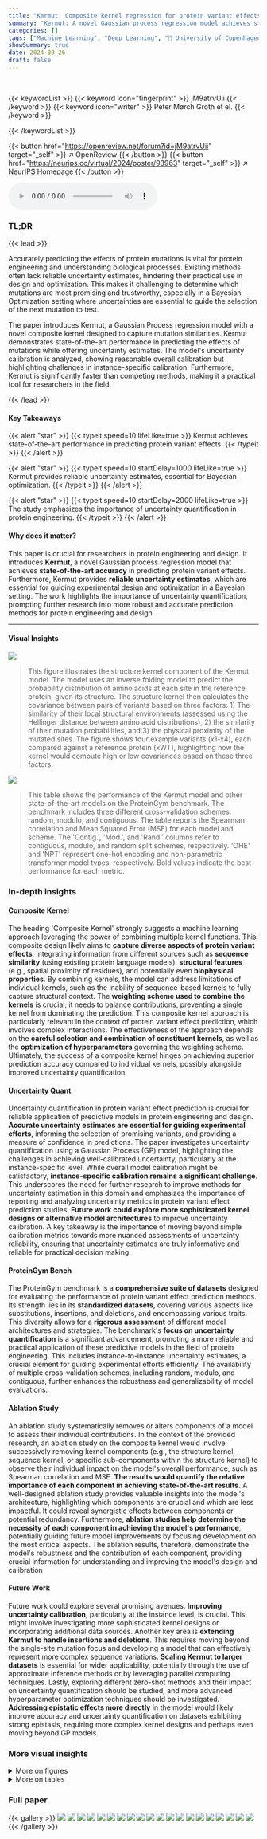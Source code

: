 ```yaml
---
title: "Kermut: Composite kernel regression for protein variant effects"
summary: "Kermut: A novel Gaussian process regression model achieves state-of-the-art accuracy in predicting protein variant effects and provides reliable uncertainty estimates, crucial for protein engineering ..."
categories: []
tags: ["Machine Learning", "Deep Learning", "🏢 University of Copenhagen",]
showSummary: true
date: 2024-09-26
draft: false
---
```


<br>

{{< keywordList >}}
{{< keyword icon="fingerprint" >}} jM9atrvUii {{< /keyword >}}
{{< keyword icon="writer" >}} Peter Mørch Groth et el. {{< /keyword >}}
 
{{< /keywordList >}}

{{< button href="https://openreview.net/forum?id=jM9atrvUii" target="_self" >}}
↗ OpenReview
{{< /button >}}
{{< button href="https://neurips.cc/virtual/2024/poster/93963" target="_self" >}}
↗ NeurIPS Homepage
{{< /button >}}


<audio controls>
    <source src="https://ai-paper-reviewer.com/jM9atrvUii/podcast.wav" type="audio/wav">
    Your browser does not support the audio element.
</audio>


### TL;DR


{{< lead >}}

Accurately predicting the effects of protein mutations is vital for protein engineering and understanding biological processes.  Existing methods often lack reliable uncertainty estimates, hindering their practical use in design and optimization.  This makes it challenging to determine which mutations are most promising and trustworthy, especially in a Bayesian Optimization setting where uncertainties are essential to guide the selection of the next mutation to test. 



The paper introduces Kermut, a Gaussian Process regression model with a novel composite kernel designed to capture mutation similarities.  Kermut demonstrates state-of-the-art performance in predicting the effects of mutations while offering uncertainty estimates.  The model's uncertainty calibration is analyzed, showing reasonable overall calibration but highlighting challenges in instance-specific calibration.  Furthermore, Kermut is significantly faster than competing methods, making it a practical tool for researchers in the field.

{{< /lead >}}


#### Key Takeaways

{{< alert "star" >}}
{{< typeit speed=10 lifeLike=true >}} Kermut achieves state-of-the-art performance in predicting protein variant effects. {{< /typeit >}}
{{< /alert >}}

{{< alert "star" >}}
{{< typeit speed=10 startDelay=1000 lifeLike=true >}} Kermut provides reliable uncertainty estimates, essential for Bayesian optimization. {{< /typeit >}}
{{< /alert >}}

{{< alert "star" >}}
{{< typeit speed=10 startDelay=2000 lifeLike=true >}} The study emphasizes the importance of uncertainty quantification in protein engineering. {{< /typeit >}}
{{< /alert >}}

#### Why does it matter?
This paper is crucial for researchers in protein engineering and design.  It introduces **Kermut**, a novel Gaussian process regression model that achieves **state-of-the-art accuracy** in predicting protein variant effects.  Furthermore, Kermut provides **reliable uncertainty estimates**, which are essential for guiding experimental design and optimization in a Bayesian setting. The work highlights the importance of uncertainty quantification, prompting further research into more robust and accurate prediction methods for protein engineering and design.

------
#### Visual Insights



![](https://ai-paper-reviewer.com/jM9atrvUii/figures_2_1.jpg)

> This figure illustrates the structure kernel component of the Kermut model.  The model uses an inverse folding model to predict the probability distribution of amino acids at each site in the reference protein, given its structure. The structure kernel then calculates the covariance between pairs of variants based on three factors: 1) The similarity of their local structural environments (assessed using the Hellinger distance between amino acid distributions), 2) the similarity of their mutation probabilities, and 3) the physical proximity of the mutated sites. The figure shows four example variants (x1-x4), each compared against a reference protein (xWT), highlighting how the kernel would compute high or low covariances based on these three factors.





![](https://ai-paper-reviewer.com/jM9atrvUii/tables_5_1.jpg)

> This table shows the performance of the Kermut model and other state-of-the-art models on the ProteinGym benchmark.  The benchmark includes three different cross-validation schemes: random, modulo, and contiguous. The table reports the Spearman correlation and Mean Squared Error (MSE) for each model and scheme.  The 'Contig.', 'Mod.', and 'Rand.' columns refer to contiguous, modulo, and random split schemes, respectively.  'OHE' and 'NPT' represent one-hot encoding and non-parametric transformer model types, respectively.  Bold values indicate the best performance for each metric.





### In-depth insights


#### Composite Kernel
The heading 'Composite Kernel' strongly suggests a machine learning approach leveraging the power of combining multiple kernel functions.  This composite design likely aims to **capture diverse aspects of protein variant effects**, integrating information from different sources such as **sequence similarity** (using existing protein language models), **structural features** (e.g., spatial proximity of residues), and potentially even **biophysical properties**. By combining kernels, the model can address limitations of individual kernels, such as the inability of sequence-based kernels to fully capture structural context. The **weighting scheme used to combine the kernels** is crucial; it needs to balance contributions, preventing a single kernel from dominating the prediction.  This composite kernel approach is particularly relevant in the context of protein variant effect prediction, which involves complex interactions. The effectiveness of the approach depends on the **careful selection and combination of constituent kernels**, as well as the **optimization of hyperparameters** governing the weighting scheme. Ultimately, the success of a composite kernel hinges on achieving superior prediction accuracy compared to individual kernels, possibly alongside improved uncertainty quantification.

#### Uncertainty Quant
Uncertainty quantification in protein variant effect prediction is crucial for reliable application of predictive models in protein engineering and design.  **Accurate uncertainty estimates are essential for guiding experimental efforts**, informing the selection of promising variants, and providing a measure of confidence in predictions.  The paper investigates uncertainty quantification using a Gaussian Process (GP) model, highlighting the challenges in achieving well-calibrated uncertainty, particularly at the instance-specific level. While overall model calibration might be satisfactory, **instance-specific calibration remains a significant challenge**. This underscores the need for further research to improve methods for uncertainty estimation in this domain and emphasizes the importance of reporting and analyzing uncertainty metrics in protein variant effect prediction studies.  **Future work could explore more sophisticated kernel designs or alternative model architectures** to improve uncertainty calibration.  A key takeaway is the importance of moving beyond simple calibration metrics towards more nuanced assessments of uncertainty reliability, ensuring that uncertainty estimates are truly informative and reliable for practical decision making.

#### ProteinGym Bench
The ProteinGym benchmark is a **comprehensive suite of datasets** designed for evaluating the performance of protein variant effect prediction methods.  Its strength lies in its **standardized datasets**, covering various aspects like substitutions, insertions, and deletions, and encompassing various traits.  This diversity allows for a **rigorous assessment** of different model architectures and strategies. The benchmark's **focus on uncertainty quantification** is a significant advancement, promoting a more reliable and practical application of these predictive models in the field of protein engineering.  This includes instance-to-instance uncertainty estimates, a crucial element for guiding experimental efforts efficiently.  The availability of multiple cross-validation schemes, including random, modulo, and contiguous, further enhances the robustness and generalizability of model evaluations.

#### Ablation Study
An ablation study systematically removes or alters components of a model to assess their individual contributions.  In the context of the provided research, an ablation study on the composite kernel would involve successively removing kernel components (e.g., the structure kernel, sequence kernel, or specific sub-components within the structure kernel) to observe their individual impact on the model's overall performance, such as Spearman correlation and MSE. **The results would quantify the relative importance of each component in achieving state-of-the-art results.**  A well-designed ablation study provides valuable insights into the model's architecture, highlighting which components are crucial and which are less impactful.  It could reveal synergistic effects between components or potential redundancy. Furthermore, **ablation studies help determine the necessity of each component in achieving the model's performance**, potentially guiding future model improvements by focusing development on the most critical aspects. The ablation results, therefore, demonstrate the model's robustness and the contribution of each component, providing crucial information for understanding and improving the model's design and calibration

#### Future Work
Future work could explore several promising avenues. **Improving uncertainty calibration**, particularly at the instance level, is crucial.  This might involve investigating more sophisticated kernel designs or incorporating additional data sources. Another key area is **extending Kermut to handle insertions and deletions**.  This requires moving beyond the single-site mutation focus and developing a model that can effectively represent more complex sequence variations.  **Scaling Kermut to larger datasets** is essential for wider applicability, potentially through the use of approximate inference methods or by leveraging parallel computing techniques. Lastly, exploring different zero-shot methods and their impact on uncertainty quantification should be studied, and more advanced hyperparameter optimization techniques should be investigated. **Addressing epistatic effects more directly** in the model would likely improve accuracy and uncertainty quantification on datasets exhibiting strong epistasis, requiring more complex kernel designs and perhaps even moving beyond GP models.


### More visual insights

<details>
<summary>More on figures
</summary>


![](https://ai-paper-reviewer.com/jM9atrvUii/figures_7_1.jpg)

> This figure shows the distribution of predictive variances from the model for datasets containing double mutations.  It breaks down the variance based on different training and testing scenarios (domains). The first three represent standard ProteinGym split schemes (random, modulo, contiguous).  The next two show training on both single and double mutants then testing on single mutants and double mutants separately. The final domain shows the challenging extrapolation scenario of training only on single mutants but testing on double mutants.


![](https://ai-paper-reviewer.com/jM9atrvUii/figures_9_1.jpg)

> This figure illustrates the structure kernel of Kermut. The kernel uses an inverse folding model to compute structure-conditioned amino acid distributions for each site in the reference protein. It then calculates the covariance between two variants based on the similarity of their local environments, the similarity of their mutation probabilities, and their physical distance. The figure shows example covariances between variant x₁ and variants x₂, x₃, x₄, illustrating how the kernel captures relationships between mutations based on structural context and mutation similarity.


![](https://ai-paper-reviewer.com/jM9atrvUii/figures_9_2.jpg)

> This figure illustrates the structure kernel used in the Kermut model.  It shows how the kernel considers three factors when assessing the similarity between two protein variants: (1) The similarity of the local structural environments of the mutated sites, (2) the similarity of the mutation probabilities at those sites (as predicted by an inverse folding model), and (3) the physical distance between the mutated sites.  The examples provided show how the kernel generates higher covariances for variants with similar local environments and mutation probabilities, and that are physically close together.


![](https://ai-paper-reviewer.com/jM9atrvUii/figures_25_1.jpg)

> This figure shows the distribution of normalized assay values for datasets containing multiple mutations.  Data from 51 datasets (out of 69 with multiple mutations, excluding one dataset with excessively many mutations) are shown, with each dataset containing fewer than 7500 variants.  The histograms are separated by the number of mutations in each variant (1 or 2 mutations). The figure illustrates how the distribution of assay values varies depending on the number of mutations, with double mutations tending to correlate with lower fitness.


![](https://ai-paper-reviewer.com/jM9atrvUii/figures_27_1.jpg)

> This figure shows the distribution of predictive variances for datasets containing double mutants.  The x-axis represents different domains categorized by the type of mutation testing and training data used: single-mutant training and testing, training on both single and double mutants and testing on both, and extrapolation where training used only single mutants while testing used double mutants. The y-axis shows the predictive variance, a measure of uncertainty in the model's predictions. Each boxplot summarizes the distribution of predictive variances across multiple datasets within each domain, allowing for a visual comparison of uncertainty levels across different prediction scenarios.


![](https://ai-paper-reviewer.com/jM9atrvUii/figures_27_2.jpg)

> This figure shows the distribution of predictive variances for datasets that include double mutants, categorized by the type of mutation domain.  The three initial columns show the distributions for the three ProteinGym cross-validation schemes (random, modulo, contiguous).  The fourth and fifth columns compare the distributions when training occurs on both single and double mutants, with testing on only single, and only double mutants respectively. The final column shows the distribution of predictive variances when training only occurs on single mutants while testing is performed on double mutants, representing an extrapolation domain.


![](https://ai-paper-reviewer.com/jM9atrvUii/figures_27_3.jpg)

> This figure shows the distribution of predictive variances for datasets that include double mutants. The x-axis represents the different domains used for training and testing the model, while the y-axis represents the predictive variance. The three first domains correspond to the three split schemes of the ProteinGym benchmark (random, modulo, contiguous), while the other three domains show the predictive variance when training and testing on both single and double mutants, and extrapolating from single mutants to double mutants. This shows that when the training data is closer to the test data, the uncertainties are smaller. This is reflected in the low uncertainty in the first three domains where only single mutants are used.


![](https://ai-paper-reviewer.com/jM9atrvUii/figures_28_1.jpg)

> This figure displays the predicted values plotted against the true values for the BLAT_ECOLX_Stiffler_2015 dataset.  The plot is separated into columns representing different cross-validation schemes (Random, Modulo, Contiguous) and rows showing the results for each test fold (five folds total).  The dashed diagonal line indicates a perfect prediction; points closer to this line show better predictive accuracy. The error bars represent ±2 standard deviations, providing a visual representation of model uncertainty. The distribution and spread of points around the diagonal line visually illustrate the calibration of the model's uncertainty estimates for this specific dataset across various splitting schemes. 


![](https://ai-paper-reviewer.com/jM9atrvUii/figures_29_1.jpg)

> This figure shows the distribution of predictive variances for datasets containing double mutants.  It compares the variance across six different scenarios (domains) which vary how the model is trained (single vs. double mutants) and tested (single vs. double mutants). The first three domains represent standard ProteinGym split schemes. The final domain represents an extrapolation setting.


![](https://ai-paper-reviewer.com/jM9atrvUii/figures_30_1.jpg)

> This figure shows the predicted means with their uncertainty intervals (2σ) plotted against their true values for the BLAT_ECOLX_Stiffler_2015 dataset. It compares the model's predictions across five different cross-validation folds (rows) and three different schemes (columns: random, modulo, and contiguous). The dashed diagonal line represents perfect prediction.  The extent to which the points deviate from this line indicates the accuracy of the model's predictions.


![](https://ai-paper-reviewer.com/jM9atrvUii/figures_31_1.jpg)

> This figure shows the distribution of predictive variances for datasets containing double mutants.  The x-axis represents the predictive variance, and the y-axis shows the different domains. The first three domains represent the three split schemes from the ProteinGym benchmark, which are examples of interpolation. The fourth and fifth domains show the distributions when training on both single and double mutants and testing separately on each. The last domain shows the distribution when training only on single mutants but testing on double mutants (extrapolation). The figure demonstrates how uncertainties vary across different mutation domains and experimental settings.


![](https://ai-paper-reviewer.com/jM9atrvUii/figures_32_1.jpg)

> The figure shows the distribution of predictive variances in six different mutation domains. The first three domains are the standard ProteinGym splits (random, modulo, contiguous). The next two domains train on both single and double mutations then test on single or double mutations, respectively. The final domain trains on single mutations only then tests on double mutations.


![](https://ai-paper-reviewer.com/jM9atrvUii/figures_32_2.jpg)

> This figure illustrates the structure kernel of Kermut, a Gaussian process regression model for predicting protein variant effects. The kernel leverages signals from pretrained sequence and structure models to capture mutation similarity. The structure kernel uses an inverse folding model to predict amino acid distributions at various sites in the protein, conditioned on the local structural environments. The figure demonstrates that the kernel assigns high covariances between pairs of variants with similar local environments, similar mutation probabilities, and close physical proximity of the mutated sites.  Examples of covariance between a reference variant and three other variants are visually presented.


![](https://ai-paper-reviewer.com/jM9atrvUii/figures_33_1.jpg)

> This figure displays the predicted versus true values for the BLAT_ECOLX_Stiffler_2015 dataset.  The x-axis represents the true values and the y-axis represents the predicted means, with error bars indicating ±2 standard deviations.  The data is broken down by five cross-validation folds (rows) and three schemes (columns: Random, Modulo, Contiguous). The dashed diagonal line shows the ideal prediction where predicted values perfectly match true values. Deviations from this line illustrate the model's predictive accuracy for each fold and scheme.


![](https://ai-paper-reviewer.com/jM9atrvUii/figures_34_1.jpg)

> This figure displays the predicted means with error bars (±2σ) plotted against the true values for the BLAT_ECOLX_Stiffler_2015 dataset.  It's a visual representation of the model's performance across five different cross-validation folds (rows) and three different splitting schemes: random, modulo, and contiguous (columns). The dashed diagonal line represents perfect prediction; deviations from this line indicate prediction errors. The error bars show the uncertainty associated with each prediction.


![](https://ai-paper-reviewer.com/jM9atrvUii/figures_35_1.jpg)

> This figure displays the predicted means with their uncertainty intervals (±2σ) plotted against the true values for the BLAT_ECOLX_Stiffler_2015 dataset.  It shows the model's performance across five different test folds and three cross-validation schemes (Random, Modulo, Contiguous). The dashed diagonal line represents perfect prediction, where the predicted and true values would align. Deviations from this line indicate prediction errors. This visualization helps assess the model's calibration (how well the predicted uncertainty reflects the actual error) and overall prediction accuracy for this specific dataset.


![](https://ai-paper-reviewer.com/jM9atrvUii/figures_36_1.jpg)

> This figure displays the predicted versus true values for the BLAT_ECOLX_Stiffler_2015 dataset.  It shows the results of five-fold cross-validation, with each row representing a different test fold and each column representing a different cross-validation scheme (Random, Modulo, Contiguous). The dashed diagonal line represents perfect prediction. The error bars represent the ±2σ confidence intervals of the predictions.


![](https://ai-paper-reviewer.com/jM9atrvUii/figures_38_1.jpg)

> This figure illustrates how Kermut's structure kernel works. The kernel uses an inverse folding model to predict the probability distributions of amino acids at each site in the protein, given the protein's structure.  The model determines the covariance between two protein variants based on three factors: the similarity of their local structural environments, the similarity of their mutation probabilities, and the physical distance between the mutated sites.  The examples in the figure show how these factors combine to produce the covariance.


![](https://ai-paper-reviewer.com/jM9atrvUii/figures_39_1.jpg)

> This figure illustrates the structure kernel used in the Kermut model. The kernel leverages information from inverse folding models to capture relationships between the amino acid distributions at different sites in a protein.  High covariances are observed between pairs of mutations where local environments are similar, mutation probabilities are similar, and the sites are physically close together.  The example shown highlights this concept using four variant sites (x1, x2, x3, x4).


![](https://ai-paper-reviewer.com/jM9atrvUii/figures_40_1.jpg)

> This figure illustrates how Kermut's structure kernel works. It uses an inverse folding model to predict amino acid distributions at each site in a protein, given the protein's structure.  The kernel then compares these distributions to assess similarity between two protein variants.  The figure shows that the kernel gives high covariance (similarity) between variants when the local environments of the mutated sites are similar, when the probabilities of the mutations are similar, and when the mutated sites are physically close together.  Three example pairs of variants are given to show how covariances are determined.


![](https://ai-paper-reviewer.com/jM9atrvUii/figures_41_1.jpg)

> This figure illustrates the structure kernel of Kermut, a Gaussian process regression model.  The kernel leverages signals from pretrained sequence and structure models to model mutation similarity. The illustration shows how the structure kernel computes covariances between different variants by considering the similarity of their local structural environments, mutation probabilities, and physical distances between mutated sites. The examples provided visually depict how the kernel would produce high or low covariances depending on these three factors.


![](https://ai-paper-reviewer.com/jM9atrvUii/figures_42_1.jpg)

> This figure illustrates the structure kernel of Kermut, a Gaussian process regression model for protein variant effect prediction. The structure kernel leverages information from pretrained sequence and structure models to capture the effects of mutations.  It combines signals from three sources: 1) the Hellinger kernel (kh) measures the similarity of amino acid distributions at different sites, conditioned on their local structure; 2) the mutation probability kernel (kp) assesses how likely a specific mutation is at a given site; 3) the Euclidean distance kernel (kd) considers the physical proximity of mutated sites. The figure depicts example covariances showing that the kernel assigns high covariances between variants if their local environments are similar, if the mutation probabilities are similar, and if the mutated sites are physically close.


![](https://ai-paper-reviewer.com/jM9atrvUii/figures_43_1.jpg)

> This figure illustrates the structure kernel of the Kermut model. The structure kernel leverages an inverse folding model to compute structure-conditioned amino acid distributions for all sites in a reference protein.  The kernel calculates high covariances between two variants if their local structural environments are similar, their mutation probabilities are similar, and the mutated sites are physically close. The figure includes schematic examples showing how the kernel evaluates covariances between different variant pairs.


![](https://ai-paper-reviewer.com/jM9atrvUii/figures_44_1.jpg)

> This figure illustrates the structure kernel of Kermut, which models mutation similarity based on the local structural environments of mutated sites.  It uses an inverse folding model to predict amino acid distributions for each site, conditioned on its local environment. The kernel assigns high covariances between two variants if their local environments, mutation probabilities, and the distances between mutated sites are similar. Three example pairs of variants (x₁ with x₂, x₃, x₄) are shown to illustrate different levels of covariance (high or low) based on these factors.


![](https://ai-paper-reviewer.com/jM9atrvUii/figures_45_1.jpg)

> This figure illustrates the structure kernel of the Kermut model, which is a crucial component for capturing mutation similarity based on the local structural environment of residues in a protein.  It uses an inverse folding model to calculate structure-conditioned amino acid distributions for each site. The kernel assigns high covariances between two variants if their local environments are similar, their mutation probabilities are similar, and the mutated sites are physically close. The examples shown depict the expected covariances between a reference variant and three other variants, illustrating how the kernel assesses similarity based on these three factors.


</details>




<details>
<summary>More on tables
</summary>


![](https://ai-paper-reviewer.com/jM9atrvUii/tables_6_1.jpg)
> This table presents the results of an ablation study conducted on the Kermut model.  Key components of the composite kernel were systematically removed or altered, and the resulting impact on the model's performance, measured using Spearman correlation, was evaluated on a subset of assays from the ProteinGym benchmark.  The table shows the changes in performance relative to the full Kermut model for each ablation, allowing for a quantitative assessment of the contribution of each kernel component to the overall model performance.

![](https://ai-paper-reviewer.com/jM9atrvUii/tables_8_1.jpg)
> This table presents the results of the Kermut model and other state-of-the-art models on the ProteinGym benchmark. The benchmark evaluates protein variant effect prediction using three different cross-validation schemes: contiguous, modulo, and random.  The table shows the Spearman correlation and Mean Squared Error (MSE) for each model and scheme, with the best results for each metric bolded.  The model types (OHE and NPT) refer to the input representation used: one-hot encoding and non-parametric transformers, respectively.  The table highlights Kermut's superior performance across all schemes, particularly in the more challenging contiguous and modulo settings.

![](https://ai-paper-reviewer.com/jM9atrvUii/tables_18_1.jpg)
> This table presents the performance of the Kermut model and several other models on the ProteinGym benchmark, which evaluates protein variant effect prediction.  The benchmark includes three cross-validation schemes: contiguous, modulo, and random.  The table shows Spearman correlation and Mean Squared Error (MSE) for each model across these schemes.  Kermut's performance is highlighted in bold, demonstrating its superiority, especially in the more challenging modulo and contiguous settings.

![](https://ai-paper-reviewer.com/jM9atrvUii/tables_19_1.jpg)
> This table presents the performance of Kermut and other state-of-the-art methods on the ProteinGym benchmark. The benchmark includes three different cross-validation schemes, and the table shows the Spearman correlation and Mean Squared Error (MSE) for each method across the schemes. Kermut demonstrates superior performance across all schemes, with significant improvement in the challenging modulo and contiguous settings.

![](https://ai-paper-reviewer.com/jM9atrvUii/tables_20_1.jpg)
> This table presents the performance of Kermut and other state-of-the-art methods on the ProteinGym benchmark for protein variant effect prediction.  The benchmark includes three different cross-validation schemes: contiguous, modulo, and random.  The table shows Spearman correlation and Mean Squared Error (MSE) for each method across these schemes, highlighting Kermut's superior performance, especially in the more challenging modulo and contiguous settings.

![](https://ai-paper-reviewer.com/jM9atrvUii/tables_20_2.jpg)
> This table presents the results of the Kermut model and other state-of-the-art models on the ProteinGym benchmark.  It shows the performance (Spearman correlation and Mean Squared Error) of each model across three different cross-validation schemes ('Contig', 'Mod', 'Rand'). The 'Avg' column provides the average performance across the three schemes.  The table highlights Kermut's superior performance, particularly in the more challenging 'Modulo' and 'Contiguous' settings.  It also categorizes models by type (one-hot encoding or non-parametric transformer).

![](https://ai-paper-reviewer.com/jM9atrvUii/tables_21_1.jpg)
> This table presents the performance of Kermut and various other models on the ProteinGym benchmark, which evaluates protein variant effect prediction.  It shows the Spearman correlation and Mean Squared Error (MSE) for three different cross-validation schemes: contiguous, modulo, and random. The results are broken down by model type (one-hot encoding or non-parametric transformer) and highlight Kermut's superior performance, particularly in the more challenging modulo and contiguous settings.

![](https://ai-paper-reviewer.com/jM9atrvUii/tables_21_2.jpg)
> This table presents the performance of Kermut and other state-of-the-art methods on the ProteinGym benchmark.  It shows the Spearman correlation and Mean Squared Error (MSE) for three different cross-validation schemes: contiguous, modulo, and random. The results are broken down by model type (one-hot encoding or non-parametric transformer).  The best performing model for each metric and scheme is shown in bold, demonstrating Kermut's superior performance across various settings and its significant improvement in the more challenging contiguous and modulo schemes.

![](https://ai-paper-reviewer.com/jM9atrvUii/tables_21_3.jpg)
> This table presents the performance of the Kermut model and other state-of-the-art models on the ProteinGym benchmark, a comprehensive dataset for evaluating protein variant effect prediction.  The results are shown in terms of Spearman correlation and Mean Squared Error (MSE), separately for three different data splits: contiguous, modulo, and random.  The table also specifies whether the model uses one-hot encodings (OHE) or non-parametric transformers (NPT) for input representation. Kermut's superior performance across all splits and the significant improvement for challenging splits (modulo and contiguous) highlight the effectiveness of the proposed approach.  The best results for each metric in each split are indicated in bold.

![](https://ai-paper-reviewer.com/jM9atrvUii/tables_22_1.jpg)
> This table presents the results of an ablation study conducted on the Kermut model.  Key components of the composite kernel were systematically removed, and the model's performance was evaluated on a subset of assays from the ProteinGym benchmark. The table shows the changes in Spearman correlation and Mean Squared Error (MSE) resulting from each ablation, compared to the full Kermut model.  This allows assessment of the contribution of each kernel component to the model's overall performance.  Negative values indicate a decrease in performance compared to the complete model.

![](https://ai-paper-reviewer.com/jM9atrvUii/tables_22_2.jpg)
> This table presents the performance of the Kermut model and other state-of-the-art models on the ProteinGym benchmark.  The benchmark evaluates protein variant effect prediction using three different cross-validation schemes: contiguous, modulo, and random.  The table shows the Spearman correlation and Mean Squared Error (MSE) for each model and scheme, indicating Kermut's superior performance, particularly in the more challenging modulo and contiguous settings. The model types (OHE and NPT) refer to one-hot encoding and non-parametric transformer based models respectively.

![](https://ai-paper-reviewer.com/jM9atrvUii/tables_23_1.jpg)
> This table shows the performance of the Kermut model and other state-of-the-art models on the ProteinGym benchmark, a comprehensive dataset for evaluating protein variant effect prediction.  The results are broken down by three different cross-validation schemes (Contig, Mod, Rand), evaluating both Spearman correlation (higher is better) and Mean Squared Error (MSE; lower is better).  The table highlights Kermut's superior performance, particularly in the more challenging 'modulo' and 'contiguous' settings, and compares its performance to models using one-hot encodings and non-parametric transformers.

![](https://ai-paper-reviewer.com/jM9atrvUii/tables_23_2.jpg)
> This table presents the performance of Kermut and other models on the ProteinGym benchmark for protein variant effect prediction.  It shows the Spearman correlation and Mean Squared Error (MSE) across three different cross-validation schemes (contiguous, modulo, random), highlighting Kermut's superior performance, particularly in the more challenging modulo and contiguous settings.  Model types are categorized as one-hot encoding (OHE) or non-parametric transformers (NPT).

![](https://ai-paper-reviewer.com/jM9atrvUii/tables_23_3.jpg)
> This table presents the results of the Kermut model and other state-of-the-art models on the ProteinGym benchmark.  It shows the performance (Spearman correlation and Mean Squared Error) broken down by three different cross-validation schemes (contiguous, modulo, random) for evaluating the robustness of the models and comparing them under different conditions.  The table also differentiates between model types (One-Hot Encoding and Non-parametric Transformers).  Bold values indicate the best-performing model for each metric and scheme.

![](https://ai-paper-reviewer.com/jM9atrvUii/tables_24_1.jpg)
> This table presents the results of the Kermut model and other state-of-the-art models on the ProteinGym benchmark, a comprehensive dataset for evaluating protein variant effect prediction.  The table shows the performance of different models across three different cross-validation schemes (Contiguous, Modulo, Random) that test the robustness of the prediction models on different data splits. The metrics reported are Spearman correlation (higher is better) and Mean Squared Error (MSE, lower is better).  The table highlights Kermut's superior performance, particularly in the more challenging Modulo and Contiguous schemes.

![](https://ai-paper-reviewer.com/jM9atrvUii/tables_25_1.jpg)
> This table presents the performance of the Kermut model and other state-of-the-art models on the ProteinGym benchmark.  It shows the Spearman correlation and Mean Squared Error (MSE) for three different data split schemes (Contiguous, Modulo, Random) commonly used in protein variant effect prediction tasks.  The results are compared for different model types (one-hot encoding and non-parametric transformers).  The table highlights Kermut's superior performance across all split schemes and model types, with particularly large improvements in the more challenging Modulo and Contiguous settings.  The best results for each metric are highlighted in bold.

![](https://ai-paper-reviewer.com/jM9atrvUii/tables_37_1.jpg)
> This table presents the results of the Kermut model and several other state-of-the-art models on the ProteinGym benchmark for protein variant effect prediction.  The benchmark includes three different cross-validation schemes: contiguous, modulo, and random. The table shows the Spearman correlation and Mean Squared Error (MSE) for each model and scheme.  The 'Contig.', 'Mod.', and 'Rand.' columns represent the contiguous, modulo, and random splits, respectively.  The 'Avg.' column is the average performance across the three splits.  The table highlights Kermut's superior performance across all schemes, particularly in the more challenging modulo and contiguous settings.  OHE and NPT refer to one-hot encoding and non-parametric transformer model types, respectively.

</details>




### Full paper

{{< gallery >}}
<img src="https://ai-paper-reviewer.com/jM9atrvUii/1.png" class="grid-w50 md:grid-w33 xl:grid-w25" />
<img src="https://ai-paper-reviewer.com/jM9atrvUii/2.png" class="grid-w50 md:grid-w33 xl:grid-w25" />
<img src="https://ai-paper-reviewer.com/jM9atrvUii/3.png" class="grid-w50 md:grid-w33 xl:grid-w25" />
<img src="https://ai-paper-reviewer.com/jM9atrvUii/4.png" class="grid-w50 md:grid-w33 xl:grid-w25" />
<img src="https://ai-paper-reviewer.com/jM9atrvUii/5.png" class="grid-w50 md:grid-w33 xl:grid-w25" />
<img src="https://ai-paper-reviewer.com/jM9atrvUii/6.png" class="grid-w50 md:grid-w33 xl:grid-w25" />
<img src="https://ai-paper-reviewer.com/jM9atrvUii/7.png" class="grid-w50 md:grid-w33 xl:grid-w25" />
<img src="https://ai-paper-reviewer.com/jM9atrvUii/8.png" class="grid-w50 md:grid-w33 xl:grid-w25" />
<img src="https://ai-paper-reviewer.com/jM9atrvUii/9.png" class="grid-w50 md:grid-w33 xl:grid-w25" />
<img src="https://ai-paper-reviewer.com/jM9atrvUii/10.png" class="grid-w50 md:grid-w33 xl:grid-w25" />
<img src="https://ai-paper-reviewer.com/jM9atrvUii/11.png" class="grid-w50 md:grid-w33 xl:grid-w25" />
<img src="https://ai-paper-reviewer.com/jM9atrvUii/12.png" class="grid-w50 md:grid-w33 xl:grid-w25" />
<img src="https://ai-paper-reviewer.com/jM9atrvUii/13.png" class="grid-w50 md:grid-w33 xl:grid-w25" />
<img src="https://ai-paper-reviewer.com/jM9atrvUii/14.png" class="grid-w50 md:grid-w33 xl:grid-w25" />
<img src="https://ai-paper-reviewer.com/jM9atrvUii/15.png" class="grid-w50 md:grid-w33 xl:grid-w25" />
<img src="https://ai-paper-reviewer.com/jM9atrvUii/16.png" class="grid-w50 md:grid-w33 xl:grid-w25" />
<img src="https://ai-paper-reviewer.com/jM9atrvUii/17.png" class="grid-w50 md:grid-w33 xl:grid-w25" />
<img src="https://ai-paper-reviewer.com/jM9atrvUii/18.png" class="grid-w50 md:grid-w33 xl:grid-w25" />
<img src="https://ai-paper-reviewer.com/jM9atrvUii/19.png" class="grid-w50 md:grid-w33 xl:grid-w25" />
<img src="https://ai-paper-reviewer.com/jM9atrvUii/20.png" class="grid-w50 md:grid-w33 xl:grid-w25" />
{{< /gallery >}}
